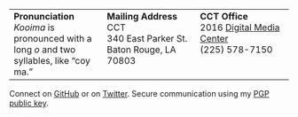 <table style="table-layout: fixed">
<tr>
<td style="width:33%; vertical-align:top;"><b>Pronunciation</b><br><em>Kooima</em> is pronounced with a long <em>o</em> and two syllables, like &ldquo;coy ma.&rdquo;</td>
<td style="width:33%; vertical-align:top;"><b>Mailing Address</b><br>CCT<br>340 East Parker St.<br>Baton Rouge, LA<br>70803</td>
<td style="width:33%; vertical-align:top;"><b>CCT Office</b><br>2016 <a href="https://maps.google.com/?ll=30.407446,-91.172608">Digital Media Center</a><br>(225) 578-7150</td>
</tr>
</table>

Connect on [GitHub](https://github.com/rlk) or on [Twitter](https://twitter.com/rlk).
Secure communication using my [PGP public key](misc/pub.asc).
